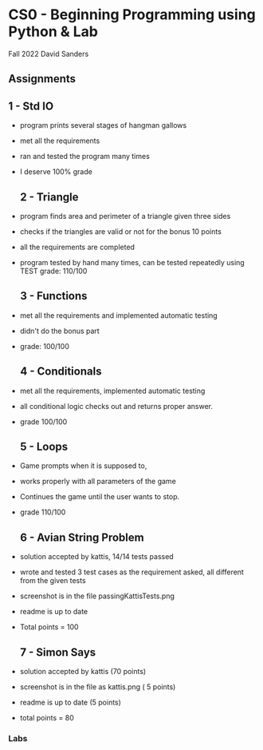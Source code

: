 # CS0 - Beginning Programming using Python & Lab
  Fall 2022
  David Sanders
## Assignments
  ## 1  -  Std IO
- program prints several stages of hangman gallows
- met all the requirements
- ran and tested the program many times
- I deserve 100% grade
  ## 2 - Triangle
- program finds area and perimeter of a triangle given three sides
- checks if the triangles are valid or not for the bonus 10 points
- all the requirements are completed
- program tested by hand many times, can be tested repeatedly using TEST
grade: 110/100

  ## 3 - Functions
- met all the requirements and implemented automatic testing
- didn't do the bonus part
- grade: 100/100

  ## 4 - Conditionals
- met all the requirements, implemented automatic testing
- all conditional logic checks out and returns proper answer.
- grade 100/100

  ## 5 - Loops
- Game prompts when it is supposed to,
- works properly with all parameters of the game
- Continues the game until the user wants to stop.
- grade 110/100 
  ## 6 - Avian String Problem
- solution accepted by kattis, 14/14 tests passed
- wrote and tested 3 test cases as the requirement asked, all different from the given tests
- screenshot is in the file passingKattisTests.png
- readme is up to date
- Total points = 100

  ## 7 - Simon Says
- solution accepted by kattis (70 points)
- screenshot is in the file as kattis.png ( 5 points)
- readme is up to date (5 points)
- total points = 80


### Labs
